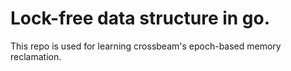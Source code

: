 # Lock-free data structure in go.

This repo is used for learning crossbeam's epoch-based memory reclamation.

